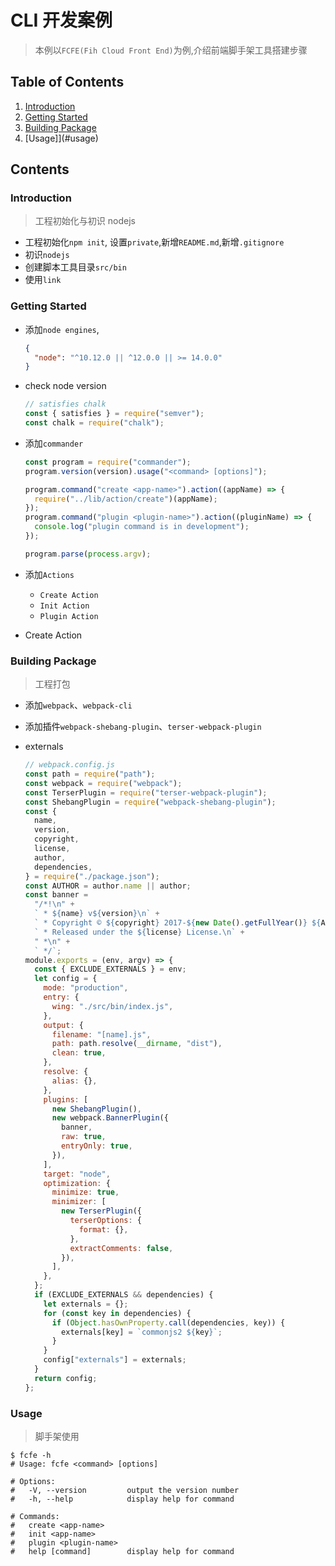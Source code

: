 <!--
 * @Author: wzheng(hb_wangzheng@163.com)
 * @Github: https://github.com/wayley
 * @Company: Fih-ACKN
 * @Date: 2021-05-14 10:04:38
 * @LastEditors: wzheng(hb_wangzheng@163.com)
 * @LastEditTime: 2021-06-29 09:09:43
 * @Description:
-->

# CLI 开发案例

> 本例以`FCFE(Fih Cloud Front End)`为例,介绍前端脚手架工具搭建步骤

## Table of Contents

1. [Introduction](#introduction)
2. [Getting Started](#getting_started)
3. [Building Package](#building_package)
4. [Usage]](#usage)

## Contents

<a name="introduction" id="introduction">

### Introduction

> 工程初始化与初识 nodejs

- 工程初始化`npm init`, 设置`private`,新增`README.md`,新增`.gitignore`
- 初识`nodejs`
- 创建脚本工具目录`src/bin`
- 使用`link`

<a name="getting_started" id="getting_started">

### Getting Started

- 添加`node engines`,

  ```json
  {
    "node": "^10.12.0 || ^12.0.0 || >= 14.0.0"
  }
  ```

- check node version

  ```js
  // satisfies chalk
  const { satisfies } = require("semver");
  const chalk = require("chalk");
  ```

- 添加`commander`

  ```js
  const program = require("commander");
  program.version(version).usage("<command> [options]");

  program.command("create <app-name>").action((appName) => {
    require("../lib/action/create")(appName);
  });
  program.command("plugin <plugin-name>").action((pluginName) => {
    console.log("plugin command is in development");
  });

  program.parse(process.argv);
  ```

- 添加`Actions`

  - `Create Action`
  - `Init Action`
  - `Plugin Action`

- Create Action

<a name="building_package" id="building_package">

### Building Package

> 工程打包

- 添加`webpack`、`webpack-cli`
- 添加插件`webpack-shebang-plugin`、`terser-webpack-plugin`
- externals

  ```js
  // webpack.config.js
  const path = require("path");
  const webpack = require("webpack");
  const TerserPlugin = require("terser-webpack-plugin");
  const ShebangPlugin = require("webpack-shebang-plugin");
  const {
    name,
    version,
    copyright,
    license,
    author,
    dependencies,
  } = require("./package.json");
  const AUTHOR = author.name || author;
  const banner =
    "/*!\n" +
    ` * ${name} v${version}\n` +
    ` * Copyright © ${copyright} 2017-${new Date().getFullYear()} ${AUTHOR}\n` +
    ` * Released under the ${license} License.\n` +
    " *\n" +
    ` */`;
  module.exports = (env, argv) => {
    const { EXCLUDE_EXTERNALS } = env;
    let config = {
      mode: "production",
      entry: {
        wing: "./src/bin/index.js",
      },
      output: {
        filename: "[name].js",
        path: path.resolve(__dirname, "dist"),
        clean: true,
      },
      resolve: {
        alias: {},
      },
      plugins: [
        new ShebangPlugin(),
        new webpack.BannerPlugin({
          banner,
          raw: true,
          entryOnly: true,
        }),
      ],
      target: "node",
      optimization: {
        minimize: true,
        minimizer: [
          new TerserPlugin({
            terserOptions: {
              format: {},
            },
            extractComments: false,
          }),
        ],
      },
    };
    if (EXCLUDE_EXTERNALS && dependencies) {
      let externals = {};
      for (const key in dependencies) {
        if (Object.hasOwnProperty.call(dependencies, key)) {
          externals[key] = `commonjs2 ${key}`;
        }
      }
      config["externals"] = externals;
    }
    return config;
  };
  ```

<a name="usage" id="usage">

### Usage

> 脚手架使用

```shell
$ fcfe -h
# Usage: fcfe <command> [options]

# Options:
#   -V, --version         output the version number
#   -h, --help            display help for command

# Commands:
#   create <app-name>
#   init <app-name>
#   plugin <plugin-name>
#   help [command]        display help for command
```
